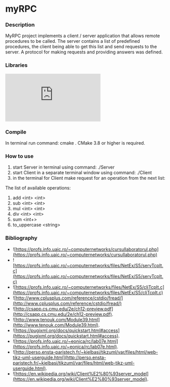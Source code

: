 # myRPC

### Description
MyRPC project implements a client / server application that allows remote procedures to be called. The server contains a list of predefined procedures, the client being able to get this list and send requests to the server. A protocol for making requests and providing answers was defined.

### Libraries
![pugixml](https://pugixml.org/docs/quickstart.html#install)

### Compile

In terminal run command: cmake .
CMake 3.8 or higher is required. 

### How to use
1. start Server in terminal using command: ./Server
2. start Client in a separate terminal window using command: ./Client
3. in the terminal for Client make request for an operation from the next list:

The list of available operations: 
1. add \<int\> \<int\> 
2. sub \<int\> \<int\> 
3. mul \<int\> \<int\> 
4. div \<int\> \<int\> 
5. sum <int+> 
6. to_uppercase \<string\> 

### Bibliography
- ![https://profs.info.uaic.ro/~computernetworks/cursullaboratorul.php](https://profs.info.uaic.ro/~computernetworks/cursullaboratorul.php)
- ![https://profs.info.uaic.ro/~computernetworks/files/NetEx/S5/servTcpIt.c](https://profs.info.uaic.ro/~computernetworks/files/NetEx/S5/servTcpIt.c)
- ![https://profs.info.uaic.ro/~computernetworks/files/NetEx/S5/cliTcpIt.c](https://profs.info.uaic.ro/~computernetworks/files/NetEx/S5/cliTcpIt.c)
- ![http://www.cplusplus.com/reference/cstdio/fread/](http://www.cplusplus.com/reference/cstdio/fread/)
- ![http://csapp.cs.cmu.edu/2e/ch12-preview.pdf](http://csapp.cs.cmu.edu/2e/ch12-preview.pdf).
- ![http://www.tenouk.com/Module39.html](http://www.tenouk.com/Module39.html).
- ![https://pugixml.org/docs/quickstart.html#access](https://pugixml.org/docs/quickstart.html#access).
- ![https://profs.info.uaic.ro/~eonica/rc/lab07e.html](https://profs.info.uaic.ro/~eonica/rc/lab07e.html).
- ![http://perso.ensta-paristech.fr/~kielbasi/tikzuml/var/files/html/web-tikz-uml-userguide.html](http://perso.ensta-paristech.fr/~kielbasi/tikzuml/var/files/html/web-tikz-uml-userguide.html).
- ![https://en.wikipedia.org/wiki/Client%E2%80%93server_model](https://en.wikipedia.org/wiki/Client%E2%80%93server_model).
